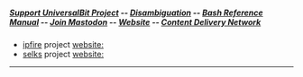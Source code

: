 ##### [Support UniversalBit Project](https://github.com/universalbit-dev/universalbit-dev/tree/main/support) -- [Disambiguation](https://en.wikipedia.org/wiki/Wikipedia:Disambiguation) -- [Bash Reference Manual](https://www.gnu.org/software/bash/manual/html_node/index.html) -- [Join Mastodon](https://mastodon.social/invite/wTHp2hSD) -- [Website](https://www.universalbit.it/) -- [Content Delivery Network](https://universalbitcdn.it/)

* [ipfire](https://en.wikipedia.org/wiki/IPFire)  project [website:](https://www.ipfire.org/)
* [selks](https://github.com/StamusNetworks/SELKS/blob/master/README.rst) project [website:](https://www.stamus-networks.com/selks)

---

